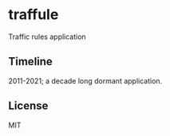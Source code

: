 # traffule

Traffic rules application

## Timeline

2011-2021; a decade long dormant application.

## License

MIT
